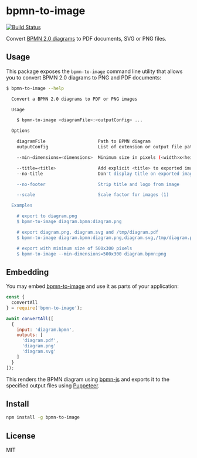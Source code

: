 # bpmn-to-image

[![Build Status](https://travis-ci.org/bpmn-io/bpmn-to-image.svg?branch=master)](https://travis-ci.org/bpmn-io/bpmn-to-image)

Convert [BPMN 2.0 diagrams](https://www.omg.org/spec/BPMN/2.0) to PDF documents, SVG or PNG files.


## Usage

This package exposes the `bpmn-to-image` command line utility that allows you to convert BPMN 2.0 diagrams to PNG and PDF documents:

```bash
$ bpmn-to-image --help

  Convert a BPMN 2.0 diagrams to PDF or PNG images

  Usage

    $ bpmn-to-image <diagramFile>:<outputConfig> ...

  Options

    diagramFile                    Path to BPMN diagram
    outputConfig                   List of extension or output file paths

    --min-dimensions=<dimensions>  Minimum size in pixels (<width>x<height>)

    --title=<title>                Add explicit <title> to exported image
    --no-title                     Don't display title on exported image

    --no-footer                    Strip title and logo from image

    --scale                        Scale factor for images (1)

  Examples

    # export to diagram.png
    $ bpmn-to-image diagram.bpmn:diagram.png

    # export diagram.png, diagram.svg and /tmp/diagram.pdf
    $ bpmn-to-image diagram.bpmn:diagram.png,diagram.svg,/tmp/diagram.pdf

    # export with minimum size of 500x300 pixels
    $ bpmn-to-image --min-dimensions=500x300 diagram.bpmn:png
```


## Embedding

You may embed [bpmn-to-image](https://github.com/bpmn-io/bpmn-to-image) and use it as parts of your application:

```javascript
const {
  convertAll
} = require('bpmn-to-image');

await convertAll([
  {
    input: 'diagram.bpmn',
    outputs: [
      'diagram.pdf',
      'diagram.png'
      'diagram.svg'
    ]
  }
]);
```

This renders the BPMN diagram using [bpmn-js](https://github.com/bpmn-io/bpmn-js) and exports it to the specified output files using [Puppeteer](https://github.com/GoogleChrome/puppeteer).


## Install

```bash
npm install -g bpmn-to-image
```


## License

MIT
